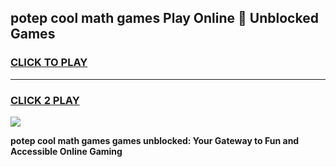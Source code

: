 
## potep cool math games Play Online 👋 Unblocked Games
<h3>
<a href="https://news.freeplayer.one?title=potep_cool_math_games&ref=17CMG">CLICK TO PLAY</a></h3>
<hr>

<h3>
<a href="https://news.freeplayer.one?title=potep_cool_math_games&ref=17CMG">CLICK 2 PLAY</a>
  
</h3>

<a href="https://news.freeplayer.one?title=potep_cool_math_games&ref=17CMG/"><img src="https://clearcache.store/games.png"></a>


**potep cool math games games unblocked: Your Gateway to Fun and Accessible Online Gaming**
